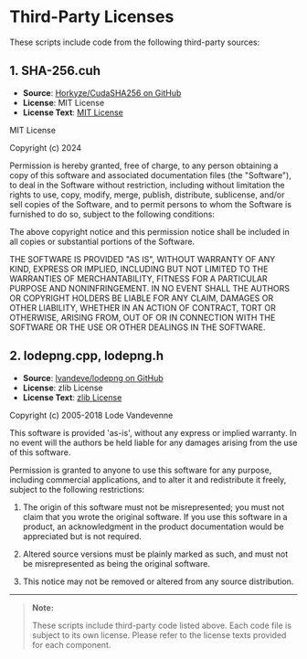 # Third-Party Licenses

These scripts include code from the following third-party sources:

## 1. SHA-256.cuh

- **Source**: [Horkyze/CudaSHA256 on GitHub](https://github.com/Horkyze/CudaSHA256/blob/master/sha256.cuh)
- **License**: MIT License
- **License Text**: [MIT License](https://github.com/Horkyze/CudaSHA256/blob/master/LICENSE.md)

MIT License

Copyright (c) 2024

Permission is hereby granted, free of charge, to any person obtaining a copy of this software and associated documentation files (the "Software"), to deal in the Software without restriction, including without limitation the rights to use, copy, modify, merge, publish, distribute, sublicense, and/or sell copies of the Software, and to permit persons to whom the Software is furnished to do so, subject to the following conditions:

The above copyright notice and this permission notice shall be included in all copies or substantial portions of the Software.

THE SOFTWARE IS PROVIDED "AS IS", WITHOUT WARRANTY OF ANY KIND, EXPRESS OR IMPLIED, INCLUDING BUT NOT LIMITED TO THE WARRANTIES OF MERCHANTABILITY, FITNESS FOR A PARTICULAR PURPOSE AND NONINFRINGEMENT. IN NO EVENT SHALL THE AUTHORS OR COPYRIGHT HOLDERS BE LIABLE FOR ANY CLAIM, DAMAGES OR OTHER LIABILITY, WHETHER IN AN ACTION OF CONTRACT, TORT OR OTHERWISE, ARISING FROM, OUT OF OR IN CONNECTION WITH THE SOFTWARE OR THE USE OR OTHER DEALINGS IN THE SOFTWARE.

## 2. lodepng.cpp, lodepng.h

- **Source**: [lvandeve/lodepng on GitHub](https://github.com/lvandeve/lodepng)
- **License**: zlib License
- **License Text**: [zlib License](https://github.com/lvandeve/lodepng/blob/master/LICENSE)

Copyright (c) 2005-2018 Lode Vandevenne

This software is provided 'as-is', without any express or implied
warranty. In no event will the authors be held liable for any damages
arising from the use of this software.

Permission is granted to anyone to use this software for any purpose,
including commercial applications, and to alter it and redistribute it
freely, subject to the following restrictions:

1. The origin of this software must not be misrepresented; you must not
claim that you wrote the original software. If you use this software
in a product, an acknowledgment in the product documentation would be
appreciated but is not required.

2. Altered source versions must be plainly marked as such, and must not be
misrepresented as being the original software.

3. This notice may not be removed or altered from any source
distribution.

---

> **Note:**
>
> These scripts include third-party code listed above. Each code file is subject to its own license. Please refer to the license texts provided for each component.
